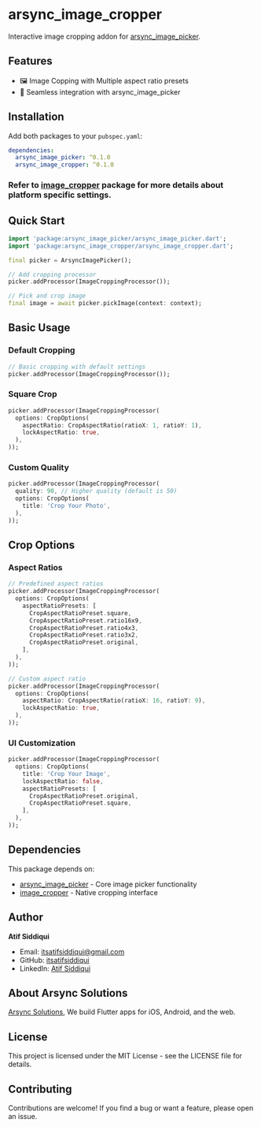 # arsync_image_cropper

Interactive image cropping addon for [arsync_image_picker](https://pub.dev/packages/arsync_image_picker).

## Features

- 🖼️ Image Copping with Multiple aspect ratio presets
- 🔧 Seamless integration with arsync_image_picker


## Installation

Add both packages to your `pubspec.yaml`:

```yaml
dependencies:
  arsync_image_picker: ^0.1.0
  arsync_image_cropper: ^0.1.0
```


### Refer to [image_cropper](https://pub.dev/packages/image_cropper) package for more details about platform specific settings.

## Quick Start

```dart
import 'package:arsync_image_picker/arsync_image_picker.dart';
import 'package:arsync_image_cropper/arsync_image_cropper.dart';

final picker = ArsyncImagePicker();

// Add cropping processor
picker.addProcessor(ImageCroppingProcessor());

// Pick and crop image
final image = await picker.pickImage(context: context);
```

## Basic Usage

### Default Cropping

```dart
// Basic cropping with default settings
picker.addProcessor(ImageCroppingProcessor());
```

### Square Crop

```dart
picker.addProcessor(ImageCroppingProcessor(
  options: CropOptions(
    aspectRatio: CropAspectRatio(ratioX: 1, ratioY: 1),
    lockAspectRatio: true,
  ),
));
```

### Custom Quality

```dart
picker.addProcessor(ImageCroppingProcessor(
  quality: 90, // Higher quality (default is 50)
  options: CropOptions(
    title: 'Crop Your Photo',
  ),
));
```

## Crop Options

### Aspect Ratios

```dart
// Predefined aspect ratios
picker.addProcessor(ImageCroppingProcessor(
  options: CropOptions(
    aspectRatioPresets: [
      CropAspectRatioPreset.square,
      CropAspectRatioPreset.ratio16x9,
      CropAspectRatioPreset.ratio4x3,
      CropAspectRatioPreset.ratio3x2,
      CropAspectRatioPreset.original,
    ],
  ),
));

// Custom aspect ratio
picker.addProcessor(ImageCroppingProcessor(
  options: CropOptions(
    aspectRatio: CropAspectRatio(ratioX: 16, ratioY: 9),
    lockAspectRatio: true,
  ),
));
```

### UI Customization

```dart
picker.addProcessor(ImageCroppingProcessor(
  options: CropOptions(
    title: 'Crop Your Image',
    lockAspectRatio: false,
    aspectRatioPresets: [
      CropAspectRatioPreset.original,
      CropAspectRatioPreset.square,
    ],
  ),
));
```

## Dependencies

This package depends on:
- [arsync_image_picker](https://pub.dev/packages/arsync_image_picker) - Core image picker functionality
- [image_cropper](https://pub.dev/packages/image_cropper) - Native cropping interface

## Author

**Atif Siddiqui**
- Email: itsatifsiddiqui@gmail.com
- GitHub: [itsatifsiddiqui](https://github.com/itsatifsiddiqui)
- LinkedIn: [Atif Siddiqui](https://www.linkedin.com/in/atif-siddiqui-213a2217b/)


## About Arsync Solutions

[Arsync Solutions](https://arsyncsolutions.com), We build Flutter apps for iOS, Android, and the web.

## License

This project is licensed under the MIT License - see the LICENSE file for details.

## Contributing

Contributions are welcome! If you find a bug or want a feature, please open an issue.
